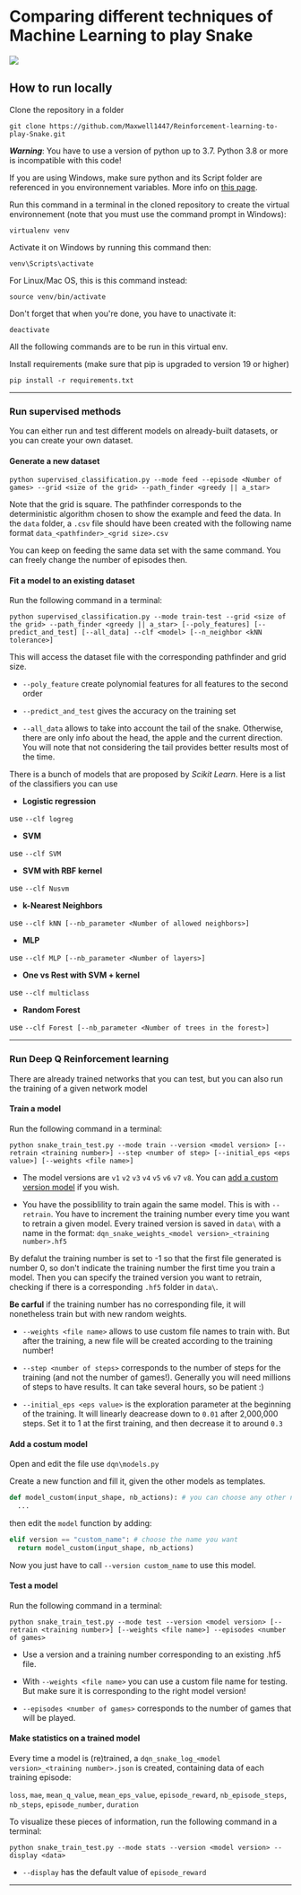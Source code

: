# Comparing different techniques of Machine Learning to play Snake

![](res/v7.gif)

## How to run locally

Clone the repository in a folder

```
git clone https://github.com/Maxwell1447/Reinforcement-learning-to-play-Snake.git
```

***Warning***: You have to use a version of python up to 3.7. Python 3.8 or more is incompatible with this code!

If you are using Windows, make sure python and its Script folder are referenced in you environnement variables. More info on [this page](https://www.architectryan.com/2018/03/17/add-to-the-path-on-windows-10/).

Run this command in a terminal in the cloned repository to create the virtual environnement (note that you must use the command prompt in Windows):

```
virtualenv venv
```

Activate it on Windows by running this command then:

```
venv\Scripts\activate
```

For Linux/Mac OS, this is this command instead:

```
source venv/bin/activate
```

Don't forget that when you're done, you have to unactivate it:

```
deactivate
```

All the following commands are to be run in this virtual env.

Install requirements (make sure that pip is upgraded to version 19 or higher)

```
pip install -r requirements.txt
```

***

### Run supervised methods

You can either run and test different models on already-built datasets, or you can create your own dataset.

#### Generate a new dataset

```
python supervised_classification.py --mode feed --episode <Number of games> --grid <size of the grid> --path_finder <greedy || a_star>
```
Note that the grid is square. The pathfinder corresponds to the deterministic algorithm chosen to show the example and feed the data.
In the ```data``` folder, a ```.csv``` file should have been created with the following name format ```data_<pathfinder>_<grid size>.csv```

You can keep on feeding the same data set with the same command. You can freely change the number of episodes then.

#### Fit a model to an existing dataset

Run the following command in a terminal:
```
python supervised_classification.py --mode train-test --grid <size of the grid> --path_finder <greedy || a_star> [--poly_features] [--predict_and_test] [--all_data] --clf <model> [--n_neighbor <kNN tolerance>]
```
This will access the dataset file with the corresponding pathfinder and grid size.

+ ```--poly_feature``` create polynomial features for all features to the second order

+ ```--predict_and_test``` gives the accuracy on the training set

+ ```--all_data``` allows to take into account the tail of the snake. Otherwise, there are only info about the head, the apple and the current direction. You will note that not considering the tail provides better results most of the time.


There is a bunch of models that are proposed by *Scikit Learn*. Here is a list of the classifiers you can use

+ **Logistic regression**

use ```--clf logreg```

+ **SVM**

use ```--clf SVM```

+ **SVM with RBF kernel**

use ```--clf Nusvm```

+ **k-Nearest Neighbors**

use ```--clf kNN [--nb_parameter <Number of allowed neighbors>]```

+ **MLP**

use ```--clf MLP [--nb_parameter <Number of layers>]```

+ **One vs Rest with SVM + kernel**

use ```--clf multiclass```

+ **Random Forest**

use ```--clf Forest [--nb_parameter <Number of trees in the forest>]```

***

### Run Deep Q Reinforcement learning

There are already trained networks that you can test, but you can also run the training of a given network model

#### Train a model

Run the following command in a terminal:
```
python snake_train_test.py --mode train --version <model version> [--retrain <training number>] --step <number of step> [--initial_eps <eps value>] [--weights <file name>]
```
+ The model versions are ```v1``` ```v2``` ```v3``` ```v4``` ```v5``` ```v6``` ```v7``` ```v8```. You can [add a custom version model](#custom) if you wish.

+ You have the possiblility to train again the same model. This is with ```--retrain```. You have to increment the training number every time you want to retrain a given model. Every trained version is saved in ```data\``` with  a name in the format: ```dqn_snake_weights_<model version>_<training number>.hf5```

By defalut the training number is set to -1 so that the first file generated is number 0, so don't indicate the training number the first time you train a model. Then you can specify the trained version you want to retrain, checking if there is a corresponding ```.hf5``` folder in ```data\```.

**Be carful** if the training number has no corresponding file, it will nonetheless train but with new random weights.

+ ```--weights <file name>``` allows to use custom file names to train with. But after the training, a new file will be created according to the training number!

+ ```--step <number of steps>``` corresponds to the number of steps for the training (and not the number of games!). Generally you will need millions of steps to have results. It can take several hours, so be patient :)

+ ```--initial_eps <eps value>``` is the exploration parameter at the beginning of the training. It will linearly deacrease down to ```0.01``` after 2,000,000 steps. Set it to 1 at the first training, and then decrease it to around ```0.3```

#### Add a costum model <a name="custom"></a>

Open and edit the file use ```dqn\models.py```

Create a new function and fill it, given the other models as templates.
```python
def model_custom(input_shape, nb_actions): # you can choose any other name
  ...
```

then edit the ```model``` function by adding:
```python
elif version == "custom_name": # choose the name you want
  return model_custom(input_shape, nb_actions)
```

Now you just have to call ```--version custom_name``` to use this model.

#### Test a model

Run the following command in a terminal:
```
python snake_train_test.py --mode test --version <model version> [--retrain <training number>] [--weights <file name>] --episodes <number of games>
```

+ Use a version and a training number corresponding to an existing .hf5 file.

+ With ```--weights <file name>``` you can use a custom file name for testing. But make sure it is corresponding to the right model version!

+ ```--episodes <number of games>``` corresponds to the number of games that will be played.

#### Make statistics on a trained model

Every time a model is (re)trained, a ```dqn_snake_log_<model version>_<training number>.json``` is created, containing data of each training episode: 

```loss```, ```mae```, ```mean_q_value```, ```mean_eps_value```, ```episode_reward```, ```nb_episode_steps```,  ```nb_steps```,  ```episode_number```, ```duration```

To visualize these pieces of information, run the following command in a terminal:
```
python snake_train_test.py --mode stats --version <model version> --display <data>
```

+ ```--display``` has the default value of ```episode_reward```

***

